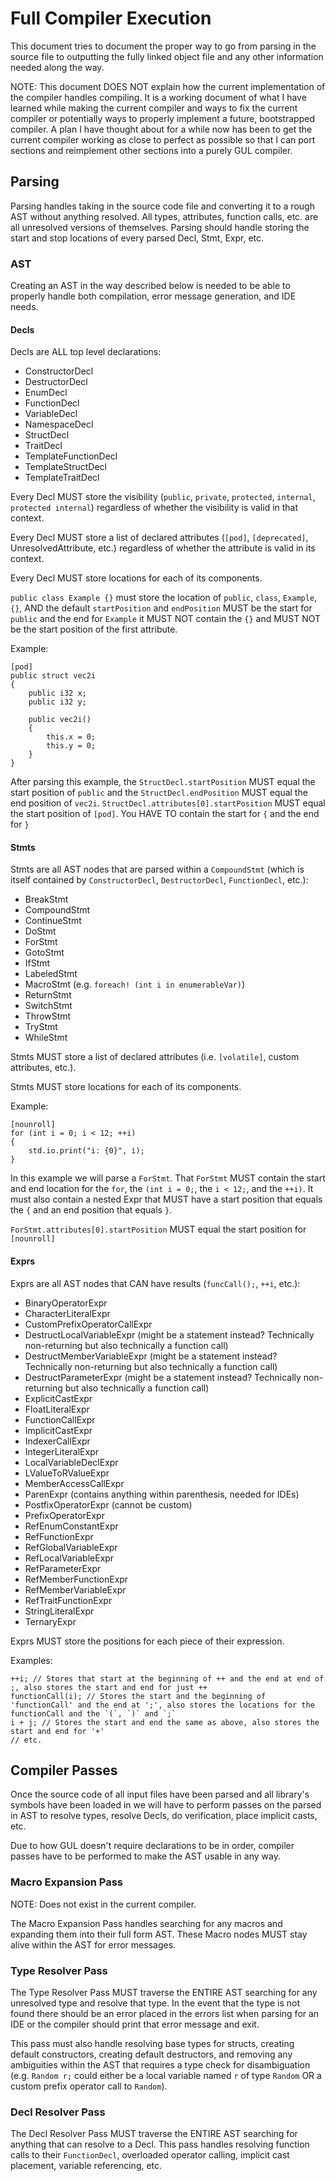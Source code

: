 # Full Compiler Execution
This document tries to document the proper way to go from parsing in the source file to outputting the fully linked object file and any other information needed along the way.

NOTE: This document DOES NOT explain how the current implementation of the compiler handles compiling. It is a working document of what I have learned while making the current compiler and ways to fix the current compiler or potentially ways to properly implement a future, bootstrapped compiler.
A plan I have thought about for a while now has been to get the current compiler working as close to perfect as possible so that I can port sections and reimplement other sections into a purely GUL compiler.

## Parsing
Parsing handles taking in the source code file and converting it to a rough AST without anything resolved. All types, attributes, function calls, etc. are all unresolved versions of themselves.
Parsing should handle storing the start and stop locations of every parsed Decl, Stmt, Expr, etc.

### AST
Creating an AST in the way described below is needed to be able to properly handle both compilation, error message generation, and IDE needs.

#### Decls
Decls are ALL top level declarations:
 * ConstructorDecl
 * DestructorDecl
 * EnumDecl
 * FunctionDecl
 * VariableDecl
 * NamespaceDecl
 * StructDecl
 * TraitDecl
 * TemplateFunctionDecl
 * TemplateStructDecl
 * TemplateTraitDecl

Every Decl MUST store the visibility (`public`, `private`, `protected`, `internal`, `protected internal`) regardless of whether the visibility is valid in that context.

Every Decl MUST store a list of declared attributes (`[pod]`, `[deprecated]`, UnresolvedAttribute, etc.) regardless of whether the attribute is valid in its context.

Every Decl MUST store locations for each of its components.

`public class Example {}` must store the location of `public`, `class`, `Example`, `{}`, AND the default `startPosition` and `endPosition` MUST be the start for `public` and the end for `Example` it MUST NOT contain the `{}` and MUST NOT be the start position of the first attribute.

Example:
    
    [pod]
    public struct vec2i
    {
        public i32 x;
        public i32 y;
        
        public vec2i()
        {
            this.x = 0;
            this.y = 0;
        }
    }
    
After parsing this example, the `StructDecl.startPosition` MUST equal the start position of `public` and the `StructDecl.endPosition` MUST equal the end position of `vec2i`.
`StructDecl.attributes[0].startPosition` MUST equal the start position of `[pod]`.
You HAVE TO contain the start for `{` and the end for `}`

#### Stmts
Stmts are all AST nodes that are parsed within a `CompoundStmt` (which is itself contained by `ConstructorDecl`, `DestructorDecl`, `FunctionDecl`, etc.):
 * BreakStmt
 * CompoundStmt
 * ContinueStmt
 * DoStmt
 * ForStmt
 * GotoStmt
 * IfStmt
 * LabeledStmt
 * MacroStmt (e.g. `foreach! (int i in enumerableVar)`)
 * ReturnStmt
 * SwitchStmt
 * ThrowStmt
 * TryStmt
 * WhileStmt

Stmts MUST store a list of declared attributes (i.e. `[volatile]`, custom attributes, etc.).

Stmts MUST store locations for each of its components.

Example:
    
    [nounroll]
    for (int i = 0; i < 12; ++i)
    {
        std.io.print("i: {0}", i);
    }
    
In this example we will parse a `ForStmt`. That `ForStmt` MUST contain the start and end location for the `for`, the `(int i = 0;`, the `i < 12;`, and the `++i)`. 
It must also contain a nested Expr that MUST have a start position that equals the `{` and an end position that equals `}`.

`ForStmt.attributes[0].startPosition` MUST equal the start position for `[nounroll]`

#### Exprs
Exprs are all AST nodes that CAN have results (`funcCall();`, `++i`, etc.):
 * BinaryOperatorExpr
 * CharacterLiteralExpr
 * CustomPrefixOperatorCallExpr
 * DestructLocalVariableExpr (might be a statement instead? Technically non-returning but also technically a function call)
 * DestructMemberVariableExpr (might be a statement instead? Technically non-returning but also technically a function call)
 * DestructParameterExpr (might be a statement instead? Technically non-returning but also technically a function call)
 * ExplicitCastExpr
 * FloatLiteralExpr
 * FunctionCallExpr
 * ImplicitCastExpr
 * IndexerCallExpr
 * IntegerLiteralExpr
 * LocalVariableDeclExpr
 * LValueToRValueExpr
 * MemberAccessCallExpr
 * ParenExpr (contains anything within parenthesis, needed for IDEs)
 * PostfixOperatorExpr (cannot be custom)
 * PrefixOperatorExpr
 * RefEnumConstantExpr
 * RefFunctionExpr
 * RefGlobalVariableExpr
 * RefLocalVariableExpr
 * RefParameterExpr
 * RefMemberFunctionExpr
 * RefMemberVariableExpr
 * RefTraitFunctionExpr
 * StringLiteralExpr
 * TernaryExpr

Exprs MUST store the positions for each piece of their expression.

Examples:
    
    ++i; // Stores that start at the beginning of ++ and the end at end of ;, also stores the start and end for just ++
    functionCall(i); // Stores the start and the beginning of 'functionCall' and the end at ';', also stores the locations for the functionCall and the `(`, `)` and `;`
    i + j; // Stores the start and end the same as above, also stores the start and end for '+'
    // etc.

## Compiler Passes
Once the source code of all input files have been parsed and all library's symbols have been loaded in we will have to perform passes on the parsed in AST to resolve types, resolve Decls, do verification, place implicit casts, etc.

Due to how GUL doesn't require declarations to be in order, compiler passes have to be performed to make the AST usable in any way.

### Macro Expansion Pass
NOTE: Does not exist in the current compiler.

The Macro Expansion Pass handles searching for any macros and expanding them into their full form AST. These Macro nodes MUST stay alive within the AST for error messages.

### Type Resolver Pass
The Type Resolver Pass MUST traverse the ENTIRE AST searching for any unresolved type and resolve that type. In the event that the type is not found there should be an error placed in the errors list when parsing for an IDE or the compiler should print that error message and exit.

This pass must also handle resolving base types for structs, creating default constructors, creating default destructors, and removing any ambiguities within the AST that requires a type check for disambiguation (e.g. `Random r;` could either be a local variable named `r` of type `Random` OR a custom prefix operator call to `Random`).

### Decl Resolver Pass
The Decl Resolver Pass MUST traverse the ENTIRE AST searching for anything that can resolve to a Decl.
This pass handles resolving function calls to their `FunctionDecl`, overloaded operator calling, implicit cast placement, variable referencing, etc.

